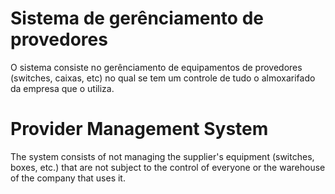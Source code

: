 # Sistema de gerênciamento de provedores

O sistema consiste no gerênciamento de equipamentos de provedores (switches, caixas, etc) no qual se tem um controle de tudo o almoxarifado da empresa que o utiliza.

# Provider Management System

The system consists of not managing the supplier's equipment (switches, boxes, etc.) that are not subject to the control of everyone or the warehouse of the company that uses it.

